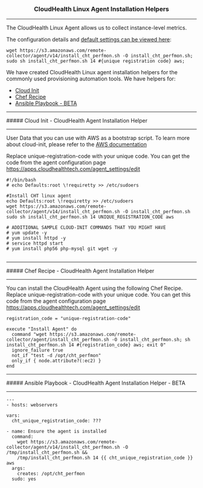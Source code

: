 <h3 align="center">CloudHealth Linux Agent Installation Helpers</h3>
<hr/>

The CloudHealth Linux Agent allows us to collect instance-level metrics. 

The configuration details and [default settings can be viewed here](https://apps.cloudhealthtech.com/agent_settings/edit): 

```
wget https://s3.amazonaws.com/remote-collector/agent/v14/install_cht_perfmon.sh -O install_cht_perfmon.sh;
sudo sh install_cht_perfmon.sh 14 #{unique registration code} aws;
```



We have created CloudHealth Linux agent installation helpers for the commonly used provisioning automation tools. We have helpers for:
  
  - [Cloud Init](https://github.com/siddtewari/cht_agent_helpers#cloud-init---cloudhealth-agent-installation-helper) 
  - [Chef Recipe](https://github.com/siddtewari/cht_agent_helpers#chef-recipe---cloudhealth-agent-installation-helper)
  - [Ansible Playbook - BETA](https://github.com/siddtewari/cht_agent_helpers#ansible-playbook---cloudhealth-agent-installation-helper---beta)

<hr/>
##### Cloud Init - CloudHealth Agent Installation Helper
<hr/>

User Data that you can use with AWS as a bootstrap script. To learn more about cloud-init, please refer to the [AWS documentation](http://docs.aws.amazon.com/AWSEC2/latest/UserGuide/user-data.html)

Replace unique-registration-code with your unique code. You can get the code from the agent configuration page https://apps.cloudhealthtech.com/agent_settings/edit

```
#!/bin/bash
# echo Defaults:root \!requiretty >> /etc/sudoers

#Install CHT linux agent
echo Defaults:root \!requiretty >> /etc/sudoers
wget https://s3.amazonaws.com/remote-collector/agent/v14/install_cht_perfmon.sh -O install_cht_perfmon.sh
sudo sh install_cht_perfmon.sh 14 UNIQUE_REGISTRATION_CODE aws

# ADDITIONAL SAMPLE CLOUD-INIT COMMANDS THAT YOU MIGHT HAVE
# yum update -y
# yum install httpd -y
# service httpd start
# yum install php56 php-mysql git wget -y


```
<hr/>
##### Chef Recipe - CloudHealth Agent Installation Helper
<hr/>

You can install the CloudHealth Agent using the following Chef Recipe. Replace unique-registration-code with your unique code. You can get this code from the agent configuration page https://apps.cloudhealthtech.com/agent_settings/edit

```
registration_code = "unique-registration-code" 

execute "Install Agent" do
  command "wget https://s3.amazonaws.com/remote-collector/agent/install_cht_perfmon.sh -O install_cht_perfmon.sh; sh install_cht_perfmon.sh 14 #{registration_code} aws; exit 0"
  ignore_failure true
  not_if "test -d /opt/cht_perfmon"
  only_if { node.attribute?(:ec2) }
end
```

<hr/>
##### Ansible Playbook - CloudHealth Agent Installation Helper - BETA 
<hr/>
 

```
---
- hosts: webservers

vars:
  cht_unique_registration_code: ???

- name: Ensure the agent is installed
  command:
    wget https://s3.amazonaws.com/remote-collector/agent/v14/install_cht_perfmon.sh -O /tmp/install_cht_perfmon.sh &&
    /tmp/install_cht_perfmon.sh 14 {{ cht_unique_registration_code }} aws
  args:
    creates: /opt/cht_perfmon
  sudo: yes
  
  ```